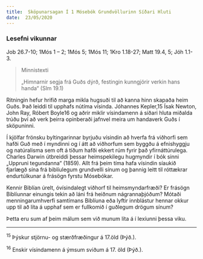 ```yaml
---
title:  Sköpunarsagan Í 1 Mósebók Grundvöllurinn Síðari Hluti
date:  23/05/2020
---
```


### Lesefni vikunnar
Job 26.7-10; 1Mós 1 – 2; 1Mós 5; 1Mós 11; 1Kro 1.18-27; Matt 19.4, 5; Jóh 1.1-3.

> <p>Minnistexti</p>
> „Himnarnir segja frá Guðs dýrð, festingin kunngjörir verkin hans handa“ (Slm 19.1)

Ritningin hefur hrifið marga mikla hugsuði til að kanna hinn skapaða heim Guðs. Það leiddi til upphafs nútíma vísinda. Jóhannes Kepler,15 Ísak Newton, John Ray, Róbert Boyle16 og aðrir miklir vísindamenn á síðari hluta miðalda trúðu því að verk þeirra opinberaði jafnvel meira um handaverk Guðs í sköpuninni.

Í kjölfar frönsku byltingarinnar byrjuðu vísindin að hverfa frá viðhorfi sem hafði Guð með í myndinni og í átt að viðhorfum sem byggðu á efnishyggju og natúralisma sem oft á tíðum hafði ekkert rúm fyrir það yfirnáttúrulega. Charles Darwin útbreiddi þessar heimspekilegu hugmyndir í bók sinni „Uppruni tegundanna“ (1859). Allt frá þeim tíma hafa vísindin síaukið fjarlægð sína frá biblíulegum grundvelli sínum og þannig leitt til róttækrar endurtúlkunar á frásögn fyrstu Mósebókar.

Kennir Biblían úrelt, óvísindalegt viðhorf til heimsmyndarfræði? Er frásögn Biblíunnar einungis tekin að láni frá heiðnum nágrannaþjóðum? Mótaði menningarumhverfi samtímans Biblíuna eða lyftir innblástur hennar okkur upp til að líta á upphaf sem er fullkomið í guðlegum drögum sínum?

Þetta eru sum af þeim málum sem við munum líta á í lexíunni þessa viku.

---

<sup>15</sup> Þýskur stjörnu- og stærðfræðingur á 17.öld (Þýð.).

<sup>16</sup> Enskir vísindamenn á ýmsum sviðum á 17. öld (Þýð.).